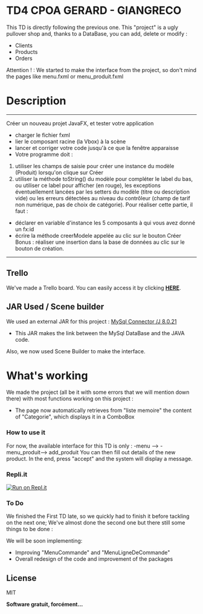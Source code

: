 # TD4 CPOA GERARD - GIANGRECO


This TD is directly following the previous one.
This "project" is a ugly pullover shop and, thanks to a DataBase, you can add, delete or modify :
  - Clients
  - Products
  - Orders
 
Attention ! : We started to make the interface from the project, so don't mind the pages like menu.fxml or menu_produit.fxml

# Description

----
Créer un nouveau projet JavaFX, et tester votre application
- charger le fichier fxml
- lier le composant racine (la Vbox) à la scène
- lancer et corriger votre code jusqu'à ce que la fenêtre apparaisse
- Votre programme doit :
1) utiliser les champs de saisie pour créer une instance du modèle (Produit) lorsqu'on clique
sur Créer
2) utiliser la méthode toString() du modèle pour compléter le label du bas, ou utiliser ce label
pour afficher (en rouge), les exceptions éventuellement lancées par les setters du modèle (titre
ou description vide) ou les erreurs détectées au niveau du contrôleur (champ de tarif non
numérique, pas de choix de catégorie).
Pour réaliser cette partie, il faut :
- déclarer en variable d'instance les 5 composants à qui vous avez donné un fx:id
- écrire la méthode creerModele appelée au clic sur le bouton Créer
Bonus : réaliser une insertion dans la base de données au clic sur le bouton de création.
---

## Trello
We've made a Trello board. You can easily access it by clicking  __[HERE](https://trello.com/invite/b/DcAjprl2/13a303fce6c355e2e568927e7705c048/cpoa2020gerardgiangreco)__.

## JAR Used / Scene builder

  We used an external JAR for this project :
[MySql Connector /J 8.0.21](https://dev.mysql.com/downloads/connector/j/8.0.html)
- This JAR makes the link between the MySql DataBase and the JAVA code. 

Also, we now used Scene Builder to make the interface.

# What's working

We made the project (all be it with some errors that we will mention down there) with most functions working on this project :

- The page now automatically retrieves from "liste memoire" the content of "Categorie", which displays it in a ComboBox


### How to use it

For now, the available interface for this TD is only : -menu --> -menu_produit--> add_produit
You can then fill out details of the new product. In the end, press "accept" and the system will display a message.

### Repli.it

[![Run on Repl.it](https://repl.it/badge/github/agerard57/GERARD_GIANGRECO_CPOA_TD1_2020)](https://repl.it/github/agerard57/GERARD_GIANGRECO_CPOA_TD1_2020)

### To Do

We finished the First TD late, so we quickly had to finish it before tackling on the next one; We've almost done the second one but there still some things to be done :

We will be soon implementing:
 - Improving "MenuCommande" and "MenuLigneDeCommande"
 - Overall redesign of the code and improvement of the packages

License
----
MIT


**Software gratuit, forcément...**


   

